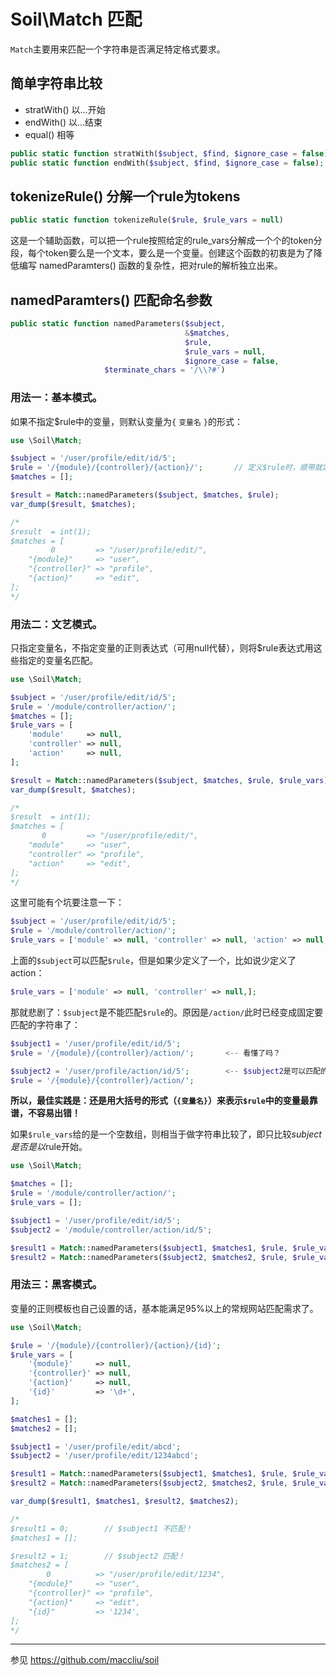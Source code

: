 # Soil\Match 匹配

`Match`主要用来匹配一个字符串是否满足特定格式要求。

## 简单字符串比较

* stratWith() 以...开始
* endWith() 以...结束
* equal() 相等

```php
public static function stratWith($subject, $find, $ignore_case = false);
public static function endWith($subject, $find, $ignore_case = false);
```

## tokenizeRule() 分解一个rule为tokens

```php
public static function tokenizeRule($rule, $rule_vars = null)
```

这是一个辅助函数，可以把一个rule按照给定的rule_vars分解成一个个的token分段，每个token要么是一个文本，要么是一个变量。创建这个函数的初衷是为了降低编写 namedParamters() 函数的复杂性，把对rule的解析独立出来。

## namedParamters() 匹配命名参数

```php
public static function namedParameters($subject,
                                       &$matches,
									   $rule,
									   $rule_vars = null,
									   $ignore_case = false,
                     $terminate_chars = '/\\?#')
```

### 用法一：基本模式。

如果不指定$rule中的变量，则默认变量为`{` `变量名` `}`的形式：

```php
use \Soil\Match;

$subject = '/user/profile/edit/id/5';
$rule = '/{module}/{controller}/{action}/';       // 定义$rule时，顺带就定义了三个变量
$matches = [];

$result = Match::namedParameters($subject, $matches, $rule);
var_dump($result, $matches);

/*
$result  = int(1);
$matches = [
         0         => "/user/profile/edit/",
    "{module}"     => "user",
	"{controller}" => "profile",
	"{action}"     => "edit",
];
*/
```

### 用法二：文艺模式。

只指定变量名，不指定变量的正则表达式（可用null代替），则将$rule表达式用这些指定的变量名匹配。

```php
use \Soil\Match;

$subject = '/user/profile/edit/id/5';
$rule = '/module/controller/action/';
$matches = [];
$rule_vars = [
    'module'     => null,
    'controller' => null,
    'action'     => null,
];

$result = Match::namedParameters($subject, $matches, $rule, $rule_vars);
var_dump($result, $matches);

/*
$result  = int(1);
$matches = [
       0         => "/user/profile/edit/",
    "module"     => "user",
	"controller" => "profile",
	"action"     => "edit",
];
*/
```

这里可能有个坑要注意一下：

```php
$subject = '/user/profile/edit/id/5';
$rule = '/module/controller/action/';
$rule_vars = ['module' => null, 'controller' => null, 'action' => null,];
```
上面的`$subject`可以匹配`$rule`，但是如果少定义了一个，比如说少定义了action：

```php
$rule_vars = ['module' => null, 'controller' => null,];
```

那就悲剧了：`$subject`是不能匹配`$rule`的。原因是`/action/`此时已经变成固定要匹配的字符串了：

```php
$subject1 = '/user/profile/edit/id/5';
$rule = '/{module}/{controller}/action/';       <-- 看懂了吗？

$subject2 = '/user/profile/action/id/5';        <-- $subject2是可以匹配的
$rule = '/{module}/{controller}/action/';
```

**所以，最佳实践是：还是用大括号的形式（`{变量名}`）来表示`$rule`中的变量最靠谱，不容易出错！**

如果`$rule_vars`给的是一个空数组，则相当于做字符串比较了，即只比较$subject是否是以$rule开始。

```php
use \Soil\Match;

$matches = [];
$rule = '/module/controller/action/';
$rule_vars = [];

$subject1 = '/user/profile/edit/id/5';
$subject2 = '/module/controller/action/id/5';

$result1 = Match::namedParameters($subject1, $matches1, $rule, $rule_vars);    // false
$result2 = Match::namedParameters($subject2, $matches2, $rule, $rule_vars);    // true
```

### 用法三：黑客模式。

变量的正则模板也自己设置的话，基本能满足95%以上的常规网站匹配需求了。

```php
use \Soil\Match;

$rule = '/{module}/{controller}/{action}/{id}';
$rule_vars = [
    '{module}'     => null,
    '{controller}' => null,
    '{action}'     => null,
    '{id}'         => '\d+',
];

$matches1 = [];
$matches2 = [];

$subject1 = '/user/profile/edit/abcd';
$subject2 = '/user/profile/edit/1234abcd';

$result1 = Match::namedParameters($subject1, $matches1, $rule, $rule_vars);    // false
$result2 = Match::namedParameters($subject2, $matches2, $rule, $rule_vars);    // true

var_dump($result1, $matches1, $result2, $matches2);

/*
$result1 = 0;        // $subject1 不匹配！
$matches1 = [];

$result2 = 1;        // $subject2 匹配！
$matches2 = [
        0          => "/user/profile/edit/1234",
    "{module}"     => "user",
    "{controller}" => "profile",
    "{action}"     => "edit",
    "{id}"         => '1234',
];
*/
```

--------
参见 <https://github.com/maccliu/soil>
